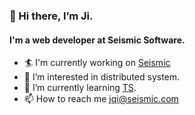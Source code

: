 ### 👋 Hi there, I’m Ji.
#### I'm a web developer at Seismic Software.

- :surfer: I'm currently working on [Seismic](https://www.seismic.com)
- 👀 I’m interested in distributed system.
- 🌱 I’m currently learning [TS](https://www.typescriptlang.org/).
- 📫 How to reach me jqi@seismic.com


<!---
monominia/monominia is a ✨ special ✨ repository because its `README.md` (this file) appears on your GitHub profile.
You can click the Preview link to take a look at your changes.
--->
